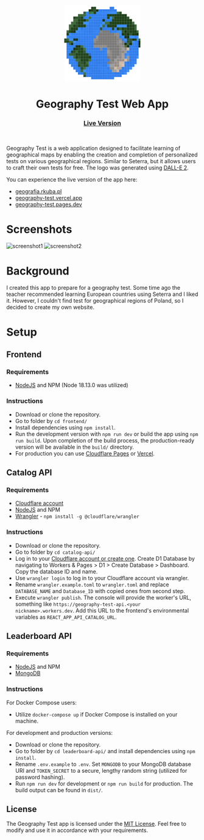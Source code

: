 <div align="center">
  <a href="https://geografia.rkuba.pl"><img src="https://raw.githubusercontent.com/rkubapl/geography-test/master/public/logo.png" alt="Logo" width="200"></a>
  <br>
  <h1>Geography Test Web App</h1>
  <h3><a href="https://geografia.rkuba.pl" target="_blank">Live Version</a></h3>
  <br>
</div>

Geography Test is a web application designed to facilitate learning of geographical maps by enabling the creation and completion of personalized tests on various geographical regions. Similar to Seterra, but it allows users to craft their own tests for free. The logo was generated using [DALL-E 2](https://openai.com/dall-e-2).

You can experience the live version of the app here:
- [geografia.rkuba.pl](https://geografia.rkuba.pl)
- [geography-test.vercel.app](https://geography-test.vercel.app)
- [geography-test.pages.dev](https://geography-test.pages.dev)

# Screenshots
![screenshot1](https://i.imgur.com/zz23ULE.png)
![screenshot2](https://i.imgur.com/dPUu7yy.png)

# Background
I created this app to prepare for a geography test. Some time ago the teacher recommended learning European countries using Seterra and I liked it. However, I couldn't find test for geographical regions of Poland, so I decided to create my own website.

# Setup
## Frontend
### Requirements
- [NodeJS](https://nodejs.org/) and NPM (Node 18.13.0 was utilized)

### Instructions
- Download or clone the repository.
- Go to folder by `cd frontend/`
- Install dependencies using `npm install`.
- Run the development version with `npm run dev` or build the app using `npm run build`. Upon completion of the build process, the production-ready version will be available in the `build/` directory.
- For production you can use [Cloudflare Pages](https://developers.cloudflare.com/pages/framework-guides/deploy-anything/#deploy-with-cloudflare-pages) or [Vercel](https://vercel.com/docs/deployments/overview).

## Catalog API
### Requirements
- [Cloudflare account](https://www.cloudflare.com/)
- [NodeJS](https://nodejs.org/) and NPM
- [Wrangler](https://developers.cloudflare.com/workers/wrangler/install-and-update/) -  `npm install -g @cloudflare/wrangler`

### Instructions
- Download or clone the repository.
- Go to folder by `cd catalog-api/`
- Log in to your [Cloudflare account or create one](https://dash.cloudflare.com/login). Create D1 Database by navigating to Workers & Pages > D1 > Create Database > Dashboard. Copy the database ID and name.
- Use `wrangler login` to log in to your Cloudflare account via wrangler.
- Rename `wrangler.example.toml` to `wrangler.toml` and replace `DATABASE_NAME` and `Database_ID` with copied ones from second step.
- Execute `wrangler publish`. The console will provide the worker's URL, something like `https://geography-test-api.<your nickname>.workers.dev`. Add this URL to the frontend's environmental variables as `REACT_APP_API_CATALOG_URL`.

## Leaderboard API
### Requirements
- [NodeJS](https://nodejs.org/) and NPM
- [MongoDB](https://www.mongodb.com/docs/manual/administration/install-community/)

### Instructions
For Docker Compose users:
- Utilize `docker-compose up` if Docker Compose is installed on your machine.

For development and production versions:
- Download or clone the repository.
- Go to folder by `cd leaderboard-api/` and install dependencies using `npm install`.
- Rename `.env.example` to `.env`. Set `MONGODB` to your MongoDB database URI and `TOKEN_SECRET` to a secure, lengthy random string (utilized for password hashing).
- Run `npm run dev` for development or `npm run build` for production. The build output can be found in `dist/`.

## License
The Geography Test app is licensed under the [MIT License](https://github.com/rkubapl/geography-test/blob/master/LICENSE). Feel free to modify and use it in accordance with your requirements.